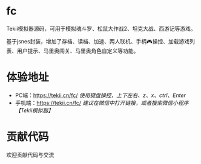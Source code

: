# fc
Tekii模拟器源码，可用于模拟魂斗罗、松鼠大作战2、坦克大战、西游记等游戏。

基于jsnes封装，增加了存档、读档、加速、两人联机、手柄🎮操控、加载游戏列表、用户提示、马里奥闯关、马里奥角色自定义等功能。

# 体验地址
- PC端：https://tekii.cn/fc/
*使用键盘操控，上下左右、z、x、ctrl、Enter*
- 手机端：https://tekii.cn/fc/
*建议在微信中打开链接，或者搜索微信小程序【Tekii模拟器】*

# 贡献代码
欢迎贡献代码与交流
